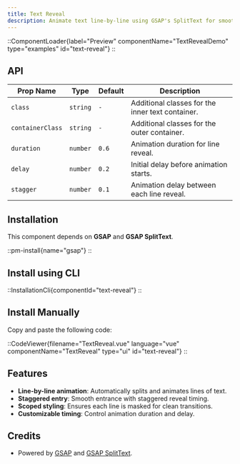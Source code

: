 ```yaml
---
title: Text Reveal
description: Animate text line-by-line using GSAP's SplitText for smooth word or line entrance effects.
---
```


::ComponentLoader{label="Preview" componentName="TextRevealDemo" type="examples" id="text-reveal"}
::

## API

| Prop Name        | Type     | Default | Description                                      |
| ---------------- | -------- | ------- | ------------------------------------------------ |
| `class`          | `string` | `-`     | Additional classes for the inner text container. |
| `containerClass` | `string` | `-`     | Additional classes for the outer container.      |
| `duration`       | `number` | `0.6`   | Animation duration for line reveal.              |
| `delay`          | `number` | `0.2`   | Initial delay before animation starts.           |
| `stagger`        | `number` | `0.1`   | Animation delay between each line reveal.        |

## Installation

This component depends on **GSAP** and **GSAP SplitText**.

::pm-install{name="gsap"}
::

## Install using CLI

::InstallationCli{componentId="text-reveal"}
::

## Install Manually

Copy and paste the following code:

::CodeViewer{filename="TextReveal.vue" language="vue" componentName="TextReveal" type="ui" id="text-reveal"}
::

## Features

- **Line-by-line animation**: Automatically splits and animates lines of text.
- **Staggered entry**: Smooth entrance with staggered reveal timing.
- **Scoped styling**: Ensures each line is masked for clean transitions.
- **Customizable timing**: Control animation duration and delay.

## Credits

- Powered by [GSAP](https://gsap.com/) and [GSAP SplitText](https://gsap.com/docs/v3/Plugins/SplitText/).
